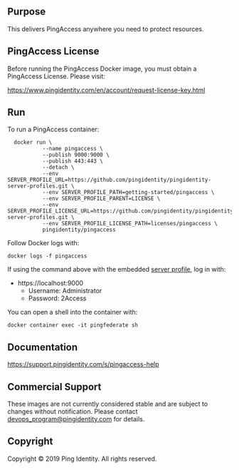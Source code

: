 ## Purpose
This delivers PingAccess anywhere you need to protect resources.

## PingAccess License
Before running the PingAccess Docker image, you must obtain a PingAccess License. Please visit:

https://www.pingidentity.com/en/account/request-license-key.html

## Run
To run a PingAccess container: 

```shell
  docker run \
           --name pingaccess \
           --publish 9000:9000 \
           --publish 443:443 \
           --detach \
           --env SERVER_PROFILE_URL=https://github.com/pingidentity/pingidentity-server-profiles.git \
           --env SERVER_PROFILE_PATH=getting-started/pingaccess \
           --env SERVER_PROFILE_PARENT=LICENSE \
           --env SERVER_PROFILE_LICENSE_URL=https://github.com/pingidentity/pingidentity-server-profiles.git \
           --env SERVER_PROFILE_LICENSE_PATH=licenses/pingaccess \
           pingidentity/pingaccess
```


Follow Docker logs with:

```
docker logs -f pingaccess
```

If using the command above with the embedded [server profile](../server-profiles/README.md), log in with: 
* https://localhost:9000
  * Username: Administrator
  * Password: 2Access


You can open a shell into the container with: 

```
docker container exec -it pingfederate sh
```


## Documentation
https://support.pingidentity.com/s/pingaccess-help

## Commercial Support
These images are not currently considered stable and are subject to changes without notification.
Please contact devops_program@pingidentity.com for details.

## Copyright
Copyright © 2019 Ping Identity. All rights reserved.